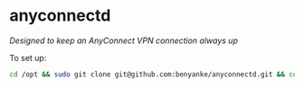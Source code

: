 # anyconnectd
_Designed to keep an AnyConnect VPN connection always up_

To set up:
``` bash
cd /opt && sudo git clone git@github.com:benyanke/anyconnectd.git && cd anyconnectd && sudo ./setup;
```
